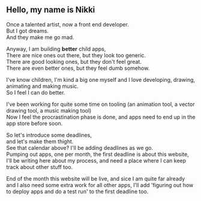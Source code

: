 
## Hello, my name is Nikki 

Once a talented artist, now a front end developer.  
But I got dreams.  
And they make me go mad.  

Anyway, I am building **better** child apps,  
There are nice ones out there, but they look too generic.  
There are good looking ones, but they don't feel great.  
There are even better ones, but they feel dumb somehow.  

I've know children, I'm kind a big one myself and I love developing, drawing, animating and making music.  
So I feel I can do better.  

I've been working for quite some time on tooling (an animation tool, a vector drawing tool, a music making tool)  
Now I feel the procrastination phase is done, and apps need to end up in the app store before soon.

<div class='put-calendar-in-here'></div>
<script>
buildCalendar()
</script>


So let's introduce some deadlines,  
and let's make them thight.  
See that calendar above? I'll be adding deadlines as we go.  
Pumping out apps, one per month, the first deadline is about this website, I'll be writing here about my process, and need a place where I can keep track about other stuff too. 

End of the month this website will be live, and sice I am quite far already and I also need some extra work for all other apps, I'll add 'figuring out how to deploy apps and do a test run' to the first deadline too.



